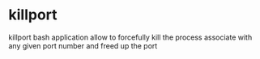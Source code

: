 # killport
killport bash application allow to forcefully kill the process associate with any given port number and freed up the port
